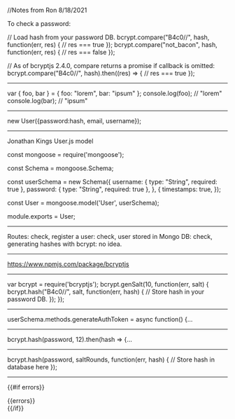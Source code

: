 //Notes from Ron 8/18/2021

To check a password:

// Load hash from your password DB.
bcrypt.compare("B4c0/\/", hash, function(err, res) {
    // res === true
});
bcrypt.compare("not_bacon", hash, function(err, res) {
    // res === false
});
 
// As of bcryptjs 2.4.0, compare returns a promise if callback is omitted:
bcrypt.compare("B4c0/\/", hash).then((res) => {
    // res === true
});

-------------------------------------------------------------

var { foo, bar } = { foo: "lorem", bar: "ipsum" };
console.log(foo);
// "lorem"
console.log(bar);
// "ipsum"

-------------------------------------------------------------

new User({password:hash, email, username});

--------------------------------------------------------------

Jonathan Kings User.js model

const mongoose = require('mongoose');

const Schema = mongoose.Schema;

const userSchema = new Schema({
    username: { type: "String", required: true },
    password: { type: "String", required: true }, 
}, {
    timestamps: true,
});

const User = mongoose.model('User', userSchema);

module.exports = User;

--------------------------------------------------------------

Routes: check, register a user: check, user stored in Mongo DB: check, generating hashes with bcrypt: no idea.

--------------------------------------------------------------

https://www.npmjs.com/package/bcryptjs

--------------------------------------------------------------

var bcrypt = require('bcryptjs');
bcrypt.genSalt(10, function(err, salt) {
    bcrypt.hash("B4c0/\/", salt, function(err, hash) {
        // Store hash in your password DB.
    });
});


--------------------------------------------------------------

userSchema.methods.generateAuthToken = async function() {...

-------------------------------------------------------------

bcrypt.hash(password, 12).then(hash => {…


--------------------------------------------------------------

bcrypt.hash(password, saltRounds, function(err, hash) {
  // Store hash in database here
});

---------------------------------------------------------------

<!-- Class notes 8/23 -->
{{#if errors}}
     <div id="notifications">
     
<div class="alert alert-warning" role="alert">
{{errors}}
</div>
  </div>
    {{/if}}
